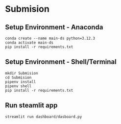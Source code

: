 # Submision

## Setup Environment - Anaconda
```
conda create --name main-ds python=3.12.3
conda activate main-ds
pip install -r requirements.txt
```

## Setup Environment - Shell/Terminal
```
mkdir Submision
cd Submision
pipenv install
pipenv shell
pip install -r requirements.txt
```

## Run steamlit app
```
streamlit run dashboard/dasboard.py
```
